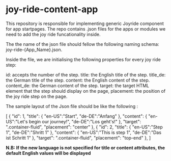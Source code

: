 # joy-ride-content-app

This repository is responsible for implementing generic Joyride component for app startpages. The repo contains .json files for the apps or modules we need to add the joy ride funcationality inside.

The the name of the json file should fellow the following naming schema: joy-ride-{App_Name}.json.

Inside the file, we are initialising the following properties for every joy ride step:

id: accepts the number of the step.
title: the English title of the step.
title_de: the German title of the step.
content: the English content of the step.
content_de: the German content of the step.
target: the target HTML element that the step should display on the page,
placement: the position of the joy ride step on the page.


The sample layout of the Json file should be like the following : 

[
{
  "id": 1,
  "title": {
    "en-US":"Start",
    "de-DE":"Anfang"
  },
  "content": {
    "en-US":"Let's begin our journey!",
    "de-DE":"Los geht's!"
  },
  "target": ".container-fluid",
  "placement": "center"
},
{
  "id": 2,
  "title": {
    "en-US":"Step 1",
    "de-DE":"Shritt 1"
  },
  "content": {
    "en-US":"This is step 1",
    "de-DE":"Das ist Schritt 1"
  },
  "target": ".container-fluid",
  "placement": "top-end"
},
]

**N.B: If the new language is not specified for title or content attributes, the default English values will be displayed**

